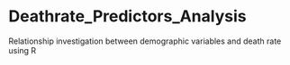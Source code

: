 # Deathrate_Predictors_Analysis
Relationship investigation between demographic variables and death rate using R
